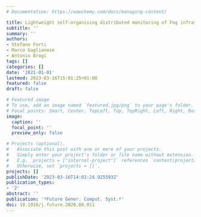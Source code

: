```yaml
---
# Documentation: https://wowchemy.com/docs/managing-content/

title: Lightweight self-organising distributed monitoring of Fog infrastructures
subtitle: ''
summary: ''
authors:
- Stefano Forti
- Marco Gaglianese
- Antonio Brogi
tags: []
categories: []
date: '2021-01-01'
lastmod: 2023-03-16T15:01:25+01:00
featured: false
draft: false

# Featured image
# To use, add an image named `featured.jpg/png` to your page's folder.
# Focal points: Smart, Center, TopLeft, Top, TopRight, Left, Right, BottomLeft, Bottom, BottomRight.
image:
  caption: ''
  focal_point: ''
  preview_only: false

# Projects (optional).
#   Associate this post with one or more of your projects.
#   Simply enter your project's folder or file name without extension.
#   E.g. `projects = ["internal-project"]` references `content/project/deep-learning/index.md`.
#   Otherwise, set `projects = []`.
projects: []
publishDate: '2023-03-16T14:01:24.925593Z'
publication_types:
- '2'
abstract: ''
publication: '*Future Gener. Comput. Syst.*'
doi: 10.1016/j.future.2020.08.011
---
```


